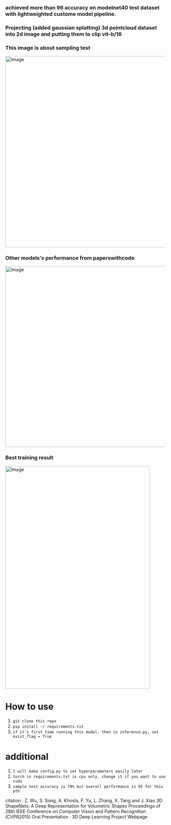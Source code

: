 ### achieved more than 96 accuracy on modelnet40 test dataset with lightweighted custome model pipeline. ###

### Projecting (added gaussian splatting) 3d pointcloud dataset into 2d image and putting them to clip vit-b/16  ###

### This image is about sampling test ### 
<img width="1200" height="600" alt="Image" src="https://github.com/user-attachments/assets/e8979f66-3afb-4717-a170-d8b0ba4eb520" />

### Other models's performance from paperswithcode ###
<img width="1785" height="567" alt="Image" src="https://github.com/user-attachments/assets/f52f4cba-f5fa-493a-a978-565d264e1d34" />

### Best training result ###
<img width="453" height="698" alt="Image" src="https://github.com/user-attachments/assets/927e9ad8-2b38-49e8-b3f1-78d7bab4fa18" />

# How to use

1) `git clone this repo`
2) `pip install -r requirements.txt`
3) `if it's first time running this model, then in inference.py, set exist_flag = True`


# additional

1) `I will make config.py to set hyperparameters easily later`
2) `torch in requirements.txt is cpu only. change it if you want to use cuda`
3) `sample test accuracy is 70% but overall performance is 95 for this pth`


citation : Z. Wu, S. Song, A. Khosla, F. Yu, L. Zhang, X. Tang and J. Xiao
3D ShapeNets: A Deep Representation for Volumetric Shapes
Proceedings of 28th IEEE Conference on Computer Vision and Pattern Recognition (CVPR2015)
Oral Presentation ·  3D Deep Learning Project Webpage
